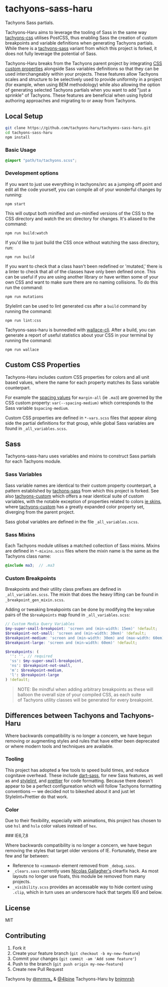 # tachyons-sass-haru

Tachyons Sass partials.

Tachyons-Haru aims to leverage the tooling of Sass in the same way [tachyons-css](http://tachyons.io/) utilises PostCSS, thus enabling Sass the creation of custom breakpoints and variable definitions when generating Tachyons partials. While there is a [tachyons-sass](https://github.com/tachyons-css/tachyons-sass) variant from which this project is forked, it does not fully leverage the potential of Sass.

Tachyons-Haru breaks from the Tachyons parent project by integrating [CSS custom properties](https://developer.mozilla.org/en-US/docs/Web/CSS/--*) alongside Sass variables definitions so that they can be used interchangeably within your projects. These features allow Tachyons scales and structure to be selectively used to provide uniformity in a project (for example, when using BEM methodology) while also allowing the option of generating selected Tachyons partials when you want to add "just a sprinkle" of Tachyons. These features are beneficial when using hybrid authoring approaches and migrating to or away from Tachyons.

## Local Setup

```bash
git clone https://github.com/tachyons-haru/tachyons-sass-haru.git
cd tachyons-sass-haru
npm install
```

### Basic Usage

```scss
@import "path/to/tachyons.scss";
```

### Development options

If you want to just use everything in tachyons/src as a jumping off point and edit all the code yourself, you can compile all of your wonderful changes by running:

```npm start```

This will output both minified and un-minified versions of the CSS to the CSS directory and watch the src directory for changes.
It's aliased to the command:

```npm run build:watch```

If you'd like to just build the CSS once without watching the sass directory, run:

```npm run build```

If you want to check that a class hasn't been redefined or 'mutated,' there is a linter to check that all of the classes have only been defined once. This can be useful if you are using another library or have written some of your own CSS and want to make sure there are no naming collisions. To do this run the command:

```npm run mutations```

Stylelint can be used to lint generated css after a `build` command by running the command:

```npm run lint:css```

Tachyons-sass-haru is bunnedled with [wallace-cli](https://github.com/projectwallace/wallace-cli). After a build, you can generate a report of useful statistics about your CSS in your terminal by running the command:

```npm run wallace```

## Custom CSS Properties

Tachyons-Haru includes custom CSS properties for colors and all unit based values, where the name for each property matches its Sass variable counterpart.

For example the [spacing values](http://tachyons.io/docs/layout/spacing/) for `margin-all` (ie `.ma3`) are governed by the CSS custom property: `var(--spacing-medium)` which corresponds to the Sass variable `$spacing-medium`.

Custom CSS properties are defined in `*-vars.scss` files that appear along side the partial definitions for that group, while global Sass variables are found in `_all_variables.scss`.

## Sass

Tachyons-sass-haru uses variables and mixins to construct Sass partials for each Tachyons module.
### Sass Variables

 Sass variable names are identical to their custom property counterpart, a pattern established by [tachons-sass](https://github.com/tachyons-css/tachyons-sass) from which this project is forked. See also [tachyons-custom](https://github.com/tachyons-haru/tachyons-custom) which offers a near identical suite of custom variables, with the notable exception of properties related to colors [ie skins](https://github.com/tachyons-haru/tachyons-custom/blob/master/src/_variables.css), where [tachyons-custom](https://github.com/tachyons-haru/tachyons-custom) has a greatly expanded color property set, diverging from the parent project.

Sass global variables are defined in the file `_all_variables.scss`.

### Sass Mixins

Each Tachyons module utilises a matched collection of Sass mixins. Mixins are defined in `*-mixins.scss` files where the mixin name is the same as the Tachyons class name:

```scss
@include ma3;  // .ma3
```

### Custom Breakpoints

Breakpoints and their utility class prefixes are defined in `_all_variables.scss`. The mixin that does the heavy lifting can be found in `_breakpoint_gen_mixin.scss`.

Adding or tweaking breakpoints can be done by modifying the key:value pairs of the `$breakpoints` map found in `_all_variables.scss`:

```scss
// Custom Media Query Variables
$my-super-small-breakpoint: 'screen and (min-width: 15em)' !default;
$breakpoint-not-small: 'screen and (min-width: 30em)' !default;
$breakpoint-medium: 'screen and (min-width: 30em) and (max-width: 60em)' !default;
$breakpoint-large: 'screen and (min-width: 60em)' !default;

$breakpoints: (
  '': '', // required
  'ss': $my-super-small-breakpoint,
  'ns': $breakpoint-not-small,
  'm': $breakpoint-medium,
  'l': $breakpoint-large
) !default;
```

> NOTE: Be mindful when adding arbitrary breakpoints as these will balloon the overall size of your compiled CSS, as each suite of Tachyons utility classes will be generated for every breakpoint.

## Differences between Tachyons and Tachyons-Haru

Where backwards compatibility is no longer a concern, we have begun removing or augmenting styles and rules that have either been deprecated or where modern tools and techniques are available.

### Tooling

This project has adopted a few tools to speed build times, and reduce cognitave overhead. These include [dart-sass](https://www.npmjs.com/package/sass), for new Sass features, as well as and [stylelint](https://www.npmjs.com/package/stylelint), and [prettier](https://www.npmjs.com/package/prettier) for code formatting. Because there doesn't appear to be a perfect configureation which will follow Tachyons formatting conventions  –– we decided not to bikeshed about it and just let Stylelint+Prettier do that work.

### Color

Due to their flexibility, especially with animations, this project has chosen to use `hsl` and `hsla` color values instead of `hex`.

### IE6,7,8

Where backwards compatibility is no longer a concern, we have begun removing the styles that target older versions  of IE. Fortunately, these are few and far between:

- Reference to `<command>` element removed from `_debug.sass`.
- `_clears.sass` currently uses [Nicolas Gallagher's](http://nicolasgallagher.com/micro-clearfix-hack/) clearfix hack. As most layouts no longer use floats, this module be removed from many projects.
- `_visibility.scss` provides an accessable way to hide content using `.clip`, which in turn uses an underscore hack that targets IE6 and below.

## License

MIT

## Contributing

1. Fork it
2. Create your feature branch (`git checkout -b my-new-feature`)
3. Commit your changes (`git commit -am 'Add some feature'`)
4. Push to the branch (`git push origin my-new-feature`)
5. Create new Pull Request

Tachyons by [@mrmrs_](https://twitter.com/mrmrs_) & [@4lpine](https://twitter.com/4lpine)
Tachyons-Haru by [bnjmnrsh](https://github.com/bnjmnrsh)
